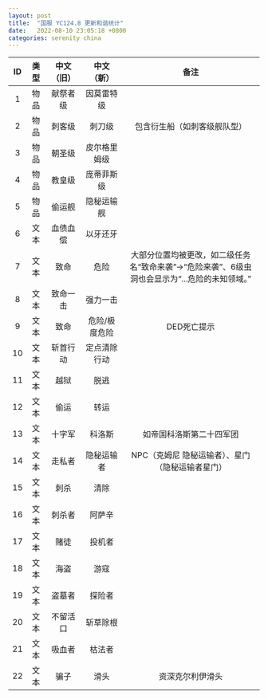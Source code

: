 ```yaml
---
layout: post
title:  "国服 YC124.8 更新和谐统计"
date:   2022-08-10 23:05:18 +0800
categories: serenity china
---
```



| ID | 类型 | 中文（旧） |   中文（新）  |                                              备注                                             |
|:--:|:----:|:----------:|:-------------:|:---------------------------------------------------------------------------------------------:|
| 1  | 物品 | 献祭者级   | 因莫雷特级    | 　                                                                                            |
| 2  | 物品 | 刺客级     | 刺刀级        | 包含衍生船（如刺客级舰队型）                                                                  |
| 3  | 物品 | 朝圣级     | 皮尔格里姆级  | 　                                                                                            |
| 4  | 物品 | 教皇级     | 庞蒂菲斯级    | 　                                                                                            |
| 5  | 物品 | 偷运舰     | 隐秘运输舰    | 　                                                                                            |
| 6  | 文本 | 血债血偿   | 以牙还牙      | 　                                                                                            |
| 7  | 文本 | 致命       | 危险          | 大部分位置均被更改，如二级任务名“致命来袭”→“危险来袭”、6级虫洞也会显示为“...危险的未知领域。” |
| 8  | 文本 | 致命一击   | 强力一击      | 　                                                                                            |
| 9  | 文本 | 致命       | 危险/极度危险 | DED死亡提示                                                                                   |
| 10 | 文本 | 斩首行动   | 定点清除行动  | 　                                                                                            |
| 11 | 文本 | 越狱       | 脱逃          | 　                                                                                            |
| 12 | 文本 | 偷运       | 转运          | 　                                                                                            |
| 13 | 文本 | 十字军     | 科洛斯        | 如帝国科洛斯第二十四军团                                                                      |
| 14 | 文本 | 走私者     | 隐秘运输者    | NPC（克姆尼   隐秘运输者）、星门（隐秘运输者星门）                                            |
| 15 | 文本 | 刺杀       | 清除          | 　                                                                                            |
| 16 | 文本 | 刺杀者     | 阿萨辛        | 　                                                                                            |
| 17 | 文本 | 赌徒       | 投机者        | 　                                                                                            |
| 18 | 文本 | 海盗       | 游寇          | 　                                                                                            |
| 19 | 文本 | 盗墓者     | 探险者        | 　                                                                                            |
| 20 | 文本 | 不留活口   | 斩草除根      | 　                                                                                            |
| 21 | 文本 | 吸血者     | 枯法者        | 　                                                                                            |
| 22 | 文本 | 骗子       | 滑头          | 资深克尔利伊滑头                                                                              |
